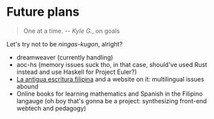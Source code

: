 # Future plans

> One at a time.
> -- <cite>Kyle G.</cite>, on goals

Let's try not to be *ningas-kugon*, alright?

- dreamweaver (currently handling)
- aoc-hs (memory issues suck tho, in that case, should've used Rust instead and use Haskell for Project Euler?)
- [La antigua escritura filipina](https://archive.org/details/aps6594.0001.001.umich.edu/) and a website on it: multilingual issues abound
- Online books for learning mathematics and Spanish in the Filipino langauge (oh boy that's gonna be a project: synthesizing front-end webtech and pedagogy)
